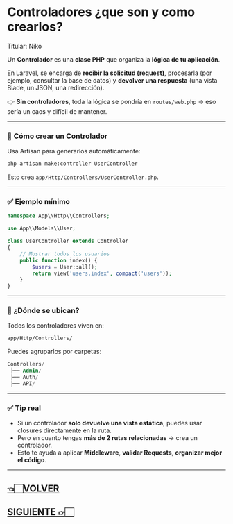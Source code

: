 # Controladores ¿que son y como crearlos?

Titular: Niko

Un **Controlador** es una **clase PHP** que organiza la **lógica de tu aplicación**.

En Laravel, se encarga de **recibir la solicitud (request)**, procesarla (por ejemplo, consultar la base de datos) y **devolver una respuesta** (una vista Blade, un JSON, una redirección).

👉 **Sin controladores**, toda la lógica se pondría en `routes/web.php` → eso sería un caos y difícil de mantener.

---

### 📌 **Cómo crear un Controlador**

Usa Artisan para generarlos automáticamente:

```bash
php artisan make:controller UserController

```

Esto crea `app/Http/Controllers/UserController.php`.

---

### ✅ **Ejemplo mínimo**

```php
namespace App\\Http\\Controllers;

use App\\Models\\User;

class UserController extends Controller
{
    // Mostrar todos los usuarios
    public function index() {
        $users = User::all();
        return view('users.index', compact('users'));
    }
}

```

---

### 📌 **¿Dónde se ubican?**

Todos los controladores viven en:

```bash
app/Http/Controllers/

```

Puedes agruparlos por carpetas:

```sql
Controllers/
 ├── Admin/
 ├── Auth/
 ├── API/

```

---

### ✅ **Tip real**

- Si un controlador **solo devuelve una vista estática**, puedes usar closures directamente en la ruta.
- Pero en cuanto tengas **más de 2 rutas relacionadas** → crea un controlador.
- Esto te ayuda a aplicar **Middleware**, **validar Requests**, **organizar mejor el código**.

---

## [👈🏻VOLVER](A0.%20Laravel%20index.md)

## [SIGUIENTE 👉🏻](Resource%20Controllers%20y%20REST.md)